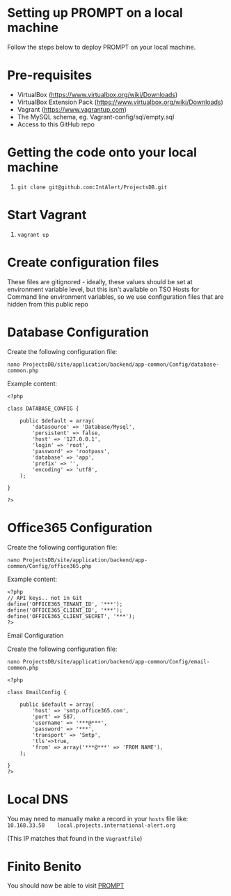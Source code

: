 Setting up PROMPT on a local machine
====
Follow the steps below to deploy PROMPT on your local machine.


Pre-requisites
=====
- VirtualBox (https://www.virtualbox.org/wiki/Downloads)
- VirtualBox Extension Pack (https://www.virtualbox.org/wiki/Downloads)
- Vagrant (https://www.vagrantup.com)
- The MySQL schema, eg. Vagrant-config/sql/empty.sql
- Access to this GitHub repo

Getting the code onto your local machine
=====
1. ```git clone git@github.com:IntAlert/ProjectsDB.git```

Start Vagrant
====
1. ```vagrant up```

Create configuration files
====
These files are gitignored - ideally, these values should be set at environment variable level, but this isn't available on TSO Hosts for Command line environment variables, so we use configuration files that are hidden from this public repo

Database Configuration
====

Create the following configuration file:

```
nano ProjectsDB/site/application/backend/app-common/Config/database-common.php
```

Example content:
```
<?php

class DATABASE_CONFIG {

	public $default = array(
		'datasource' => 'Database/Mysql',
		'persistent' => false,
		'host' => '127.0.0.1',
		'login' => 'root',
		'password' => 'rootpass',
		'database' => 'app',
		'prefix' => '',
		'encoding' => 'utf8',
	);

}

?>

```

Office365 Configuration
====

Create the following configuration file:

```
nano ProjectsDB/site/application/backend/app-common/Config/office365.php
```


Example content:
```
<?php
// API keys.. not in Git
define('OFFICE365_TENANT_ID', '***');
define('OFFICE365_CLIENT_ID', '***');
define('OFFICE365_CLIENT_SECRET', '***');
?>

```

Email Configuration

Create the following configuration file:
``` 
nano ProjectsDB/site/application/backend/app-common/Config/email-common.php
```

```
<?php

class EmailConfig {

    public $default = array(
    	'host' => 'smtp.office365.com',
        'port' => 587,
        'username' => '***@***',
        'password' => '***',
        'transport' => 'Smtp',
        'tls'=>true,
        'from' => array('***@***' => 'FROM NAME'),
    );

}
?>
```

Local DNS
===
You may need to manually make a record in your ```hosts``` file like:
	```
	10.168.33.58	local.projects.international-alert.org
	```

(This IP matches that found in the ```Vagrantfile```)

Finito Benito
====
You should now be able to visit [PROMPT](http://local.projects.international-alert.org)


